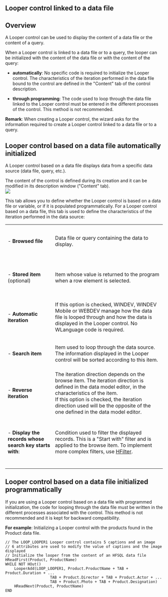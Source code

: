 
## Looper control linked to a data file
			



<a name="NOTE1"></a>
<a name="NOTE1_1"></a>


## Overview
<a name="overview_ELTTEXTE000121"></a>
A Looper control can be used to display the content of a data file or the content of a query.

When a Looper control is linked to a data file or to a query, the looper can be initialized with the content of the data file or with the content of the query:

- **automatically**: No specific code is required to initialize the Looper control. The characteristics of the iteration performed in the data file bound to the control are defined in the "Content" tab of the control description.

- **through programming**: The code used to loop through the data file linked to the Looper control must be entered in the different processes of the control. This method is not recommended.




**Remark**: When creating a Looper control, the wizard asks for the information required to create a Looper control linked to a data file or to a query.

<a name="NOTE2"></a>
<a name="NOTE2_1"></a>


## Looper control based on a data file automatically initialized
<a name="looper_control_based_data_file_automatically_initialized_ELTTEXTE000145"></a>
A Looper control based on a data file displays data from a specific data source (data file, query, etc.).

The content of the control is defined during its creation and it can be modified in its description window ("Content" tab).
<br>![](https://doc.pcsoft.fr/en-US/images/image.awp?langid=3&name=Zonerepeteecontenu.gif)


This tab allows you to define whether the Looper control is based on a data file or variable, or if it is populated programmatically. For a Looper control based on a data file, this tab is used to define the characteristics of the iteration performed in the data source:


|   |   |
| --- | --- |
| <br><br>- **Browsed file**<br><br><br> | Data file or query containing the data to display. |
| <br><br>- **Stored item** (optional)<br><br><br> | Item whose value is returned to the program when a row element is selected. |
| <br><br>- **Automatic iteration**<br><br><br> | If this option is checked, WINDEV, WINDEV Mobile or WEBDEV manage how the data file is looped through and how the data is displayed in the Looper control. No WLanguage code is required. |
| <br><br>- **Search item**<br><br><br> | Item used to loop through the data source. The information displayed in the Looper control will be sorted according to this item. |
| <br><br>- **Reverse iteration**<br><br><br> | The iteration direction depends on the browse item. The iteration direction is defined in the data model editor, in the characteristics of the item. <br>If this option is checked, the iteration direction used will be the opposite of the one defined in the data model editor. |
| <br><br>- **Display the records whose search key starts with**: <br><br><br> | Condition used to filter the displayed records. This is a "Start with" filter and is applied to the browse item. To implement more complex filters, use [HFilter](../WDLang4/3044100.md). |



<a name="NOTE3"></a>
<a name="NOTE3_1"></a>


## Looper control based on a data file initialized programmatically
<a name="looper_control_based_data_file_initialized_programmatically_ELTTEXTE000169"></a>
If you are using a Looper control based on a data file with programmed initialization, the code for looping through the data file must be written in the different processes associated with the control. This method is not recommended and it is kept for backward compatibility.

**For example**: Initializing a Looper control with the products found in the Product data file.


```wl
// The LOOP_LOOPER1 Looper control contains 5 captions and an image
// 6 attributes are used to modify the value of captions and the image displayed
// Initialize the looper from the content of an HFSQL data file
HReadFirst(Product, ProductName)
WHILE NOT HOut()
	LooperAdd(LOOP_LOOPER1, Product.ProductName + TAB + Product.Duration + ...
					TAB + Product.Director + TAB + Product.Actor + ...
					TAB + Product.Photo + TAB + Product.Designation)
	HReadNext(Product, ProductName)
END
```




